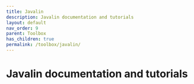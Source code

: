 ```yaml
---
title: Javalin
description: Javalin documentation and tutorials
layout: default
nav_order: 9
parent: Toolbox
has_children: true
permalink: /toolbox/javalin/
---
```


# Javalin documentation and tutorials
